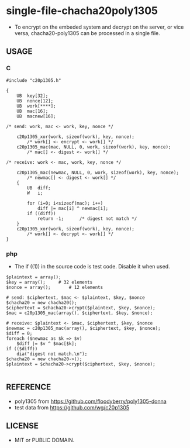 # single-file-chacha20poly1305

- To encrypt on the embeded system and decrypt on the server, or vice versa, chacha20-poly1305 can be processed in a single file.

## USAGE

### C

```
#include "c20p1305.h"

{
	UB	key[32];
	UB	nonce[12];
	UB	work[****];
	UB	mac[16];
	UB	macnew[16];
	
/* send: work, mac <- work, key, nonce */
	
	c20p1305_xor(work, sizeof(work), key, nonce);
		/* work[] <- encrypt <- work[] */
	c20p1305_mac(mac, NULL, 0, work, sizeof(work), key, nonce);
		/* mac[] <- digest <- work[] */
	
/* receive: work <- mac, work, key, nonce */
	
	c20p1305_mac(newmac, NULL, 0, work, sizeof(work), key, nonce);
		/* newmac[] <- digest <- work[] */
	{
		UB	diff;
		W	i;
		
		for (i=0; i<sizeof(mac); i++)
			diff |= mac[i] ^ newmac[i];
		if ((diff))
			return -1;		/* digest not match */
	}
	c20p1305_xor(work, sizeof(work), key, nonce);
		/* work[] <- decrypt <- work[] */
}
```

### php

- The if ((1)) in the source code is test code. Disable it when used.

```
$plaintext = array();
$key = array();		# 32 elements
$nonce = array();		# 12 elements

# send: $ciphertext, $mac <- $plaintext, $key, $nonce
$chacha20 = new chacha20();
$ciphertext = $chacha20->crypt($plaintext, $key, $nonce);
$mac = c20p1305_mac(array(), $ciphertext, $key, $nonce);

# receive: $plaintext <- $mac, $ciphertext, $key, $nonce
$newmac = c20p1305_mac(array(), $ciphertext, $key, $nonce);
$diff = 0;
foreach ($newmac as $k => $v)
	$diff |= $v ^ $mac[$k];
if (($diff))
	dia("digest not match.\n");
$chacha20 = new chacha20->();
$plaintext = $chacha20->crypt($ciphertext, $key, $nonce);


```


## REFERENCE

- poly1305 from https://github.com/floodyberry/poly1305-donna
- test data from https://github.com/wg/c20p1305


## LICENSE

- MIT or PUBLIC DOMAIN.
